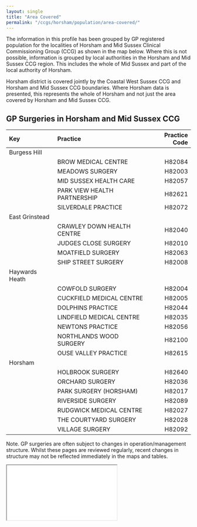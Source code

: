 ```yaml
---
layout: single
title: "Area Covered"
permalink: "/ccgs/horsham/population/area-covered/"
---
```

The information in this profile has been grouped by GP registered population for the localities of Horsham and Mid Sussex Clinical Commissioning Group (CCG) as shown in the map below. Where this is not possible, information is grouped by local authorities in the Horsham and Mid Sussex CCG region. This includes the whole of Mid Sussex and part of the local authority of Horsham.<br />

Horsham district is covered jointly by the Coastal West Sussex CCG and Horsham and Mid Sussex CCG boundaries. Where Horsham data is presented, this represents the whole of Horsham and not just the area covered by Horsham and Mid Sussex CCG.<br />

## GP Surgeries in Horsham and Mid Sussex CCG

Key | Practice | Practice Code| 
:-- | :------- | ------------:|
| Burgess Hill |  |  |
| | BROW MEDICAL CENTRE | H82084 |
| | MEADOWS SURGERY | H82003 |
| | MID SUSSEX HEALTH CARE | H82057 |
|  | PARK VIEW HEALTH PARTNERSHIP | H82621 |
|  | SILVERDALE PRACTICE | H82072 |
| East Grinstead |  |  |
|  | CRAWLEY DOWN HEALTH CENTRE | H82040 |
|  | JUDGES CLOSE SURGERY | H82010 |
|  | MOATFIELD SURGERY | H82063 |
|  | SHIP STREET SURGERY | H82008 |
| Haywards Heath |  |  |
|  | COWFOLD SURGERY | H82004 |
|  | CUCKFIELD MEDICAL CENTRE | H82005 |
|  | DOLPHINS PRACTICE | H82044 |
|  | LINDFIELD MEDICAL CENTRE | H82035 |
|  | NEWTONS PRACTICE | H82056 |
|  | NORTHLANDS WOOD SURGERY | H82100 |
|  | OUSE VALLEY PRACTICE | H82615 |
| Horsham |  |  |
|  | HOLBROOK SURGERY | H82640 |
|  | ORCHARD SURGERY | H82036 |
|  | PARK SURGERY (HORSHAM) | H82017 |
|  | RIVERSIDE SURGERY | H82089 |
|  | RUDGWICK MEDICAL CENTRE | H82027 |
|  | THE COURTYARD SURGERY | H82028 |
|  | VILLAGE SURGERY | H82092 |

Note. GP surgeries are often subject to changes in operation/management structure. Whilst these pages are reviewed regularly, recent changes in structure may not be reflected immediately in the maps and tables.

<iframe src="/assets/htmlwidgets/HMS_GPs_Oct16.html" />{: .full}

If you cannot see the map, [please click on this link](http://jsna.westsussex.gov.uk/wp-content/uploads/2016/10/HMS_GPs_Oct16.html) and use the back button of your browser to return to this page.
